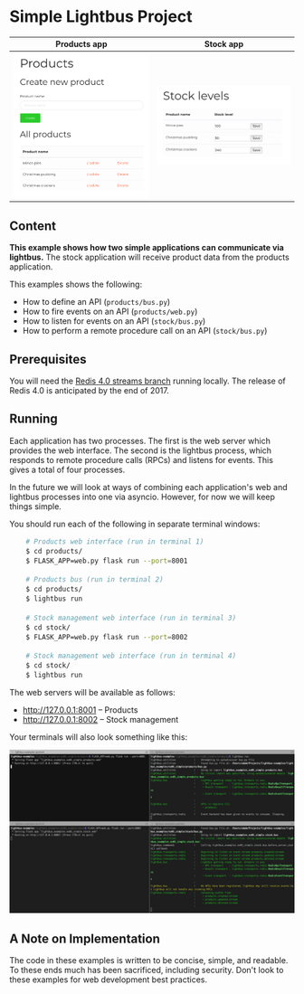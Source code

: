 Simple Lightbus Project
=======================

Products app                                                                       |  Stock app
:---------------------------------------------------------------------------------:|:-----------------------------------------------------------------------------:
![Products app screenshot](../../static/readme_images/ex01/products.png?raw=true)  |  ![Stock app screenshot](../../static/readme_images/ex01/stock.png?raw=true)

Content
-------

**This example shows how two simple applications can communicate via lightbus.**
The stock application will receive product data from the products application.

This examples shows the following:

* How to define an API (``products/bus.py``)
* How to fire events on an API (``products/web.py``)
* How to listen for events on an API (``stock/bus.py``)
* How to perform a remote procedure call on an API (``stock/bus.py``)

Prerequisites
-------------

You will need the [Redis 4.0 streams branch](https://github.com/antirez/redis/tree/streams) running 
locally. The release of Redis 4.0 is anticipated by the end of 2017.

Running
-------

Each application has two processes. The first is the web server 
which provides the web interface. The second is the lightbus 
process, which responds to remote procedure calls (RPCs) and 
listens for events. This gives a total of four processes.

In the future we will look at ways of combining each application's
web and lightbus processes into one via asyncio. However, for now 
we will keep things simple.

You should run each of the following in separate terminal windows:
    
```bash
    # Products web interface (run in terminal 1)
    $ cd products/
    $ FLASK_APP=web.py flask run --port=8001
    
    # Products bus (run in terminal 2)
    $ cd products/
    $ lightbus run
     
    # Stock management web interface (run in terminal 3)
    $ cd stock/
    $ FLASK_APP=web.py flask run --port=8002
    
    # Stock management web interface (run in terminal 4)
    $ cd stock/
    $ lightbus run
```

The web servers will be available as follows:

* http://127.0.0.1:8001 – Products
* http://127.0.0.1:8002 – Stock management

Your terminals will also look something like this:

![Products app screenshot](../../static/readme_images/ex01/terminals.png?raw=true)

A Note on Implementation
------------------------

The code in these examples is written to be concise, simple, and 
readable. To these ends much has been sacrificed, including security.
Don't look to these examples for web development best practices.

